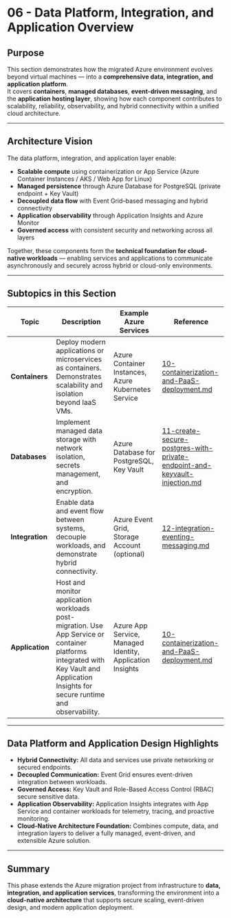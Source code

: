# 06 - Data Platform, Integration, and Application Overview

## Purpose
This section demonstrates how the migrated Azure environment evolves beyond virtual machines — into a **comprehensive data, integration, and application platform**.  
It covers **containers**, **managed databases**, **event-driven messaging**, and the **application hosting layer**, showing how each component contributes to scalability, reliability, observability, and hybrid connectivity within a unified cloud architecture.

---

## Architecture Vision

The data platform, integration, and application layer enable:
- **Scalable compute** using containerization or App Service (Azure Container Instances / AKS / Web App for Linux)
- **Managed persistence** through Azure Database for PostgreSQL (private endpoint + Key Vault)
- **Decoupled data flow** with Event Grid–based messaging and hybrid connectivity
- **Application observability** through Application Insights and Azure Monitor
- **Governed access** with consistent security and networking across all layers

Together, these components form the **technical foundation for cloud-native workloads** — enabling services and applications to communicate asynchronously and securely across hybrid or cloud-only environments.

---

## Subtopics in this Section

| Topic | Description | Example Azure Services | Reference |
|-------|--------------|------------------------|------------|
| **Containers** | Deploy modern applications or microservices as containers. Demonstrates scalability and isolation beyond IaaS VMs. | Azure Container Instances, Azure Kubernetes Service | [10-containerization-and-PaaS-deployment.md](../docs/10-containerization-and-PaaS-deployment.md) |
| **Databases** | Implement managed data storage with network isolation, secrets management, and encryption. | Azure Database for PostgreSQL, Key Vault | [11-create-secure-postgres-with-private-endpoint-and-keyvault-injection.md](../docs/11-create-secure-postgres-with-private-endpoint-and-keyvault-injection.md) |
| **Integration** | Enable data and event flow between systems, decouple workloads, and demonstrate hybrid connectivity. | Azure Event Grid, Storage Account (optional) | [12-integration-eventing-messaging.md](../docs/12-integration-eventing-messaging.md) |
| **Application** | Host and monitor application workloads post-migration. Use App Service or container platforms integrated with Key Vault and Application Insights for secure runtime and observability. | Azure App Service, Managed Identity, Application Insights | [10-containerization-and-PaaS-deployment.md](../docs/10-containerization-and-PaaS-deployment.md) |

---

## Data Platform and Application Design Highlights

- **Hybrid Connectivity:** All data and services use private networking or secured endpoints.  
- **Decoupled Communication:** Event Grid ensures event-driven integration between workloads.  
- **Governed Access:** Key Vault and Role-Based Access Control (RBAC) secure sensitive data.  
- **Application Observability:** Application Insights integrates with App Service and container workloads for telemetry, tracing, and proactive monitoring.  
- **Cloud-Native Architecture Foundation:** Combines compute, data, and integration layers to deliver a fully managed, event-driven, and extensible Azure solution.

---

## Summary
This phase extends the Azure migration project from infrastructure to **data, integration, and application services**, transforming the environment into a **cloud-native architecture** that supports secure scaling, event-driven design, and modern application deployment.

